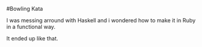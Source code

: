 #Bowling Kata

I was messing arround with Haskell and i wondered how to make it in Ruby in a functional way.

It ended up like that.
